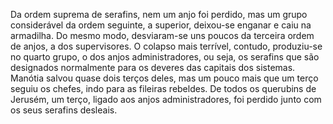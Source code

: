 ﻿Da ordem suprema de serafins, nem um anjo foi perdido, mas um grupo considerável da ordem seguinte, a superior, deixou-se enganar e caiu na armadilha. Do mesmo modo, desviaram-se uns poucos da terceira ordem de anjos, a dos supervisores. O colapso mais terrível, contudo, produziu-se no quarto grupo, o dos anjos administradores, ou seja, os serafins que são designados normalmente para os deveres das capitais dos sistemas. Manótia salvou quase dois terços deles, mas um pouco mais que um terço seguiu os chefes, indo para as fileiras rebeldes. De todos os querubins de Jerusém, um terço, ligado aos anjos administradores, foi perdido junto com os seus serafins desleais.